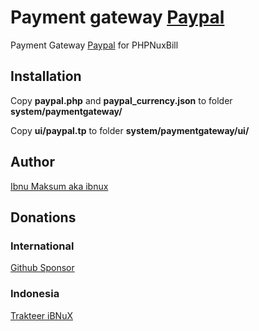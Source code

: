 # Payment gateway [Paypal](https://paypal.me/ibnux)

Payment Gateway [Paypal](https://paypal.me/ibnux) for PHPNuxBill

## Installation

Copy **paypal.php** and **paypal_currency.json** to folder **system/paymentgateway/**

Copy **ui/paypal.tp** to folder **system/paymentgateway/ui/**


## Author

[Ibnu Maksum aka ibnux](https://github.com/ibnux)

## Donations

### International
[Github Sponsor](https://github.com/sponsors/ibnux)

### Indonesia
[Trakteer iBNuX](https://trakteer.id/ibnux)